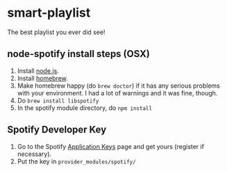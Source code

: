 smart-playlist
==============

The best playlist you ever did see!


node-spotify install steps (OSX)
--------------------------------
1. Install [node.js](http://nodejs.org/download/).
2. Install [homebrew](http://brew.sh/).
3. Make homebrew happy (do `brew doctor`) if it has any serious problems with your environment. I had a lot of warnings and it was fine, though.
4. Do `brew install libspotify`
5. In the spotify module directory, do `npm install`

Spotify Developer Key
---------------------
1. Go to the Spotify [Application Keys](https://devaccount.spotify.com/my-account/keys/) page and get yours (register if necessary).
2. Put the key in `provider_modules/spotify/`
 
